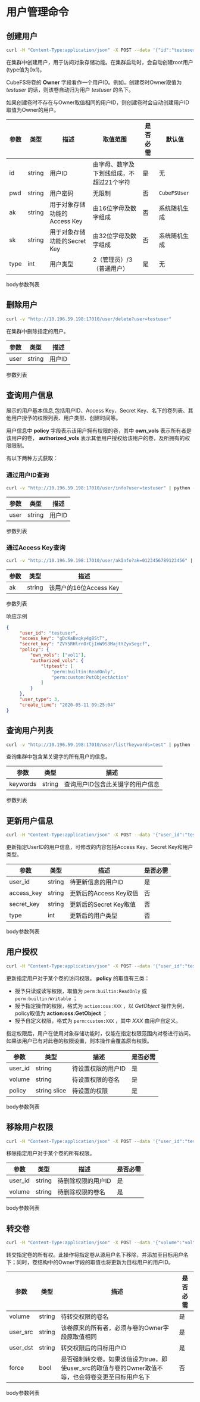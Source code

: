 # 用户管理命令

## 创建用户

``` bash
curl -H "Content-Type:application/json" -X POST --data '{"id":"testuser","pwd":"12345","type":3}' "http://10.196.59.198:17010/user/create"
```

在集群中创建用户，用于访问对象存储功能。在集群启动时，会自动创建root用户(type值为0x1)。

CubeFS将卷的 **Owner** 字段看作一个用户ID。例如，创建卷时Owner取值为
*testuser* 的话，则该卷自动归为用户 *testuser* 的名下。

如果创建卷时不存在与Owner取值相同的用户ID，则创建卷时会自动创建用户ID取值为Owner的用户。

| 参数 | 类型   | 描述                         | 取值范围                                 | 是否必需 | 默认值       |
|------|--------|------------------------------|------------------------------------------|----------|--------------|
| id   | string | 用户ID                       | 由字母、数字及下划线组成，不超过21个字符 | 是       | 无           |
| pwd  | string | 用户密码                     | 无限制                                   | 否       | `CubeFSUser` |
| ak   | string | 用于对象存储功能的Access Key | 由16位字母及数字组成                     | 否       | 系统随机生成 |
| sk   | string | 用于对象存储功能的Secret Key | 由32位字母及数字组成                     | 否       | 系统随机生成 |
| type | int    | 用户类型                     | 2（管理员）/3（普通用户）                | 是       | 无           |

body参数列表

## 删除用户

``` bash
curl -v "http://10.196.59.198:17010/user/delete?user=testuser"
```

在集群中删除指定的用户。

| 参数 | 类型   | 描述   |
|------|--------|--------|
| user | string | 用户ID |

参数列表

## 查询用户信息

展示的用户基本信息,包括用户ID、Access Key、Secret
Key、名下的卷列表、其他用户授予的权限列表、用户类型、创建时间等。

用户信息中 **policy** 字段表示该用户拥有权限的卷，其中 **own_vols**
表示所有者是该用户的卷， **authorized_vols**
表示其他用户授权给该用户的卷，及所拥有的权限限制。

有以下两种方式获取：

### 通过用户ID查询

``` bash
curl -v "http://10.196.59.198:17010/user/info?user=testuser" | python -m json.tool
```

| 参数 | 类型   | 描述   |
|------|--------|--------|
| user | string | 用户ID |

参数列表

### 通过Access Key查询

``` bash
curl -v "http://10.196.59.198:17010/user/akInfo?ak=0123456789123456" | python -m json.tool
```

| 参数 | 类型   | 描述                   |
|------|--------|------------------------|
| ak   | string | 该用户的16位Access Key |

参数列表

响应示例

``` json
{
     "user_id": "testuser",
     "access_key": "gDcKaBvqky4g8StT",
     "secret_key": "ZVY5RHlrnOrCjImW9S3MajtYZyxSegcf",
     "policy": {
         "own_vols": ["vol1"],
         "authorized_vols": {
             "ltptest": [
                 "perm:builtin:ReadOnly",
                 "perm:custom:PutObjectAction"
             ]
         }
     },
     "user_type": 3,
     "create_time": "2020-05-11 09:25:04"
}
```

## 查询用户列表

``` bash
curl -v "http://10.196.59.198:17010/user/list?keywords=test" | python -m json.tool
```

查询集群中包含某关键字的所有用户的信息。

| 参数     | 类型   | 描述                             |
|----------|--------|----------------------------------|
| keywords | string | 查询用户ID包含此关键字的用户信息 |

参数列表

## 更新用户信息

``` bash
curl -H "Content-Type:application/json" -X POST --data '{"user_id":"testuser","access_key":"KzuIVYCFqvu0b3Rd","secret_key":"iaawlCchJeeuGSnmFW72J2oDqLlSqvA5","type":3}' "http://10.196.59.198:17010/user/update"
```

更新指定UserID的用户信息，可修改的内容包括Access Key、Secret
Key和用户类型。

| 参数       | 类型   | 描述                   | 是否必需 |
|------------|--------|------------------------|----------|
| user_id    | string | 待更新信息的用户ID     | 是       |
| access_key | string | 更新后的Access Key取值 | 否       |
| secret_key | string | 更新后的Secret Key取值 | 否       |
| type       | int    | 更新后的用户类型       | 否       |

body参数列表

## 用户授权

``` bash
curl -H "Content-Type:application/json" -X POST --data '{"user_id":"testuser","volume":"vol","policy":["perm:builtin:ReadOnly","perm:custom:PutObjectAction"]}' "http://10.196.59.198:17010/user/updatePolicy"
```

更新指定用户对于某个卷的访问权限。 **policy** 的取值有三类：

-   授予只读或读写权限，取值为 `perm:builtin:ReadOnly` 或
    `perm:builtin:Writable` ；
-   授予指定操作的权限，格式为 `action:oss:XXX` ，以 *GetObject*
    操作为例，policy取值为 **action:oss:GetObject** ；
-   授予自定义权限，格式为 `perm:custom:XXX` ，其中 *XXX* 由用户自定义。

指定权限后，用户在使用对象存储功能时，仅能在指定权限范围内对卷进行访问。如果该用户已有对此卷的权限设置，则本操作会覆盖原有权限。

| 参数    | 类型         | 描述               | 是否必需 |
|---------|--------------|--------------------|----------|
| user_id | string       | 待设置权限的用户ID | 是       |
| volume  | string       | 待设置权限的卷名   | 是       |
| policy  | string slice | 待设置的权限       | 是       |

body参数列表

## 移除用户权限

``` bash
curl -H "Content-Type:application/json" -X POST --data '{"user_id":"testuser","volume":"vol"}' "http://10.196.59.198:17010/user/removePolicy"
```

移除指定用户对于某个卷的所有权限。

| 参数    | 类型   | 描述               | 是否必需 |
|---------|--------|--------------------|----------|
| user_id | string | 待删除权限的用户ID | 是       |
| volume  | string | 待删除权限的卷名   | 是       |

body参数列表

## 转交卷

``` bash
curl -H "Content-Type:application/json" -X POST --data '{"volume":"vol","user_src":"user1","user_dst":"user2","force":true}' "http://10.196.59.198:17010/user/transferVol"
```

转交指定卷的所有权。此操作将指定卷从源用户名下移除，并添加至目标用户名下；同时，卷结构中的Owner字段的取值也将更新为目标用户的用户ID。

| 参数     | 类型   | 描述                                                                                                | 是否必需 |
|----------|--------|-----------------------------------------------------------------------------------------------------|----------|
| volume   | string | 待转交权限的卷名                                                                                    | 是       |
| user_src | string | 该卷原来的所有者，必须与卷的Owner字段原取值相同                                                     | 是       |
| user_dst | string | 转交权限后的目标用户ID                                                                              | 是       |
| force    | bool   | 是否强制转交卷。如果该值设为true，即使user_src的取值与卷的Owner取值不等，也会将卷变更至目标用户名下 | 否       |

body参数列表